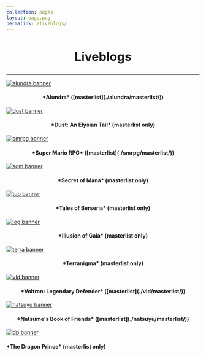 ```yaml
---
collection: pages
layout: page.pug
permalink: /liveblogs/
---
```


<h2 style="text-align: center; font-size: 2.25em;">Liveblogs</h2>

---

[<img src="" alt="alundra banner" class="banner" />](./alundra/)
<h4 style="text-align: center;">*Alundra* ([masterlist](./alundra/masterlist/))</h4>


[<img src="" alt="dust banner" class="banner" />](./dust/masterlist/)
<h4 style="text-align: center;">*Dust: An Elysian Tail* (masterlist only)</h4>


[<img src="" alt="smrpg banner" class="banner" />](./smrpg/)
<h4 style="text-align: center;">*Super Mario RPG* ([masterlist](./smrpg/masterlist/))</h4>


[<img src="" alt="som banner" class="banner" />](./som/masterlist/)
<h4 style="text-align: center;">*Secret of Mana* (masterlist only)</h4>


[<img src="" alt="tob banner" class="banner" />](./tob/masterlist/)
<h4 style="text-align: center;">*Tales of Berseria* (masterlist only)</h4>


[<img src="" alt="iog banner" class="banner" />](./iog/masterlist/)
<h4 style="text-align: center;">*Illusion of Gaia* (masterlist only)</h4>


[<img src="" alt="terra banner" class="banner" />](./terra/masterlist)
<h4 style="text-align: center;">*Terranigma* (masterlist only)</h4>


[<img src="" alt="vld banner" class="banner" />](./vld/)
<h4 style="text-align: center;">*Voltron: Legendary Defender* ([masterlist](./vld/masterlist/))</h4>


[<img src="" alt="natsuyu banner" class="banner" />](./natsuyu/)
<h4 style="text-align: center;">*Natsume's Book of Friends* ([masterlist](./natsuyu/masterlist/))</h4>


[<img src="" alt="dp banner" class="banner" />](./dp/masterlist/)
<h4 class="entry-partination" markdown="1">*The Dragon Prince* (masterlist only)</h4>